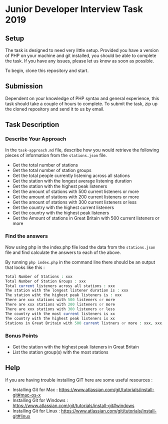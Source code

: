 # Junior Developer Interview Task 2019

## Setup

The task is designed to need very little setup. Provided you have a version of PHP on your machine and git installed, you should be able
to complete the task. If you have any issues, please let us know as soon as possible.

To begin, clone this repository and start.

## Submission

Dependent on your knowledge of PHP syntax and general experience, this task should take a couple of hours to complete.
To submit the task, zip up the cloned repository and send it to us by email.

## Task Description

### Describe Your Approach

In the `task-approach.md` file, describe how you would retrieve the following pieces of information from the `stations.json` file.

- Get the total number of stations
- Get the total number of station groups
- Get the total people currently listening across all stations
- Get the station with the longest average listening duration
- Get the station with the highest peak listeners
- Get the amount of stations with 500 current listeners or more
- Get the amount of stations with 200 current listeners or more
- Get the amount of stations with 300 current listeners or less
- Get the country with the highest current listeners
- Get the country with the highest peak listeners
- Get the Amount of stations in Great Britain with 500 current listeners or more

### Find the answers

Now using php in the index.php file load the data from the `stations.json` file and find calculate the answers to each
of the above.

By running `php index.php` in the command line there should be an output that looks like this : 

```php
Total Number of Stations : xxx
Total Number of Station Groups : xxx
Total current listeners across all stations : xxx
The station with the longest listener duration is : xxx
The station wiht the highest peak listeners is : xxx
There are xxx stations with 500 listeners or more
There are xxx stations with 200 listeners or more
There are xxx stations with 300 listeners or less
The country with the most current listeners is xx 
The country with the highest peak listeners is xx
Stations in Great Britain with 500 current listners or more : xxx, xxx, xxx
```

### Bonus Points

- Get the station with the highest peak listeners in Great Britain
- List the station group(s) with the most stations

## Help

If you are having trouble installing GIT here are some useful resources : 

- Installing Git for Mac : https://www.atlassian.com/git/tutorials/install-git#mac-os-x
- Installing Git for Windows : https://www.atlassian.com/git/tutorials/install-git#windows
- Installing Git for Linux : https://www.atlassian.com/git/tutorials/install-git#linux

